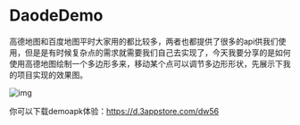# DaodeDemo

高德地图和百度地图平时大家用的都比较多，两者也都提供了很多的api供我们使用，但是是有时候复杂点的需求就需要我们自己去实现了，今天我要分享的是如何使用高德地图绘制一个多边形多来，移动某个点可以调节多边形形状，先展示下我的项目实现的效果图。



![img](https://upload-images.jianshu.io/upload_images/15072242-656e8c187ff98812.png?imageMogr2/auto-orient/strip%7CimageView2/2/w/1240)

你可以下载demoapk体验：https://d.3appstore.com/dw56

